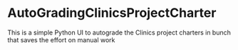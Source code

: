 # AutoGradingClinicsProjectCharter
This is a simple Python UI to autograde the Clinics project charters in bunch that saves the effort on manual work
